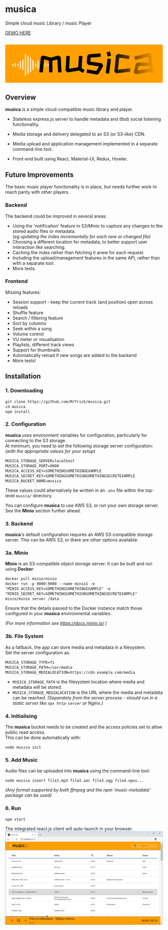 # musica
Simple cloud music Library / music Player  

[DEMO HERE](https://mrtrick.github.io/musica/)

![Musica Logo](https://github.com/MrTrick/musica/blob/master/docs/logo.png?raw=true)
----

## Overview
**musica** is a simple cloud-compatible music library and player.
- Stateless express.js server to handle metadata and (tbd) social listening functionality.
- Media storage and delivery delegated to an S3 (or S3-like) CDN.
- Media upload and application management implemented in a separate command-line tool.

- Front-end built using React, Material-UI, Redux, Howler.

## Future Improvements
The basic music player functionality is in place, but needs further work to reach
parity with other players.

### Backend

The backend could be improved in several areas:
- Using the 'notification' feature in S3/Minio to capture any changes to the stored audio files or metadata.  
  _(eg updating the index incrementally for each new or changed file)_
- Choosing a different location for metadata, to better support user interaction like searching.
- Caching the index rather than fetching it anew for each request.
- Including the upload/management features in the same API, rather than with a separate tool.
- More tests.

### Frontend

Missing features:
- Session support - keep the current track (and position) open across reloads
- Shuffle feature
- Search / filtering feature
- Sort by columns
- Seek within a song
- Volume control
- VU meter or visualisation
- Playlists, different track views
- Support for thumbnails
- Automatically reload if new songs are added to the backend
- More tests!

## Installation
### 1. Downloading
```
git clone https://github.com/MrTrick/musica.git
cd musica
npm install
```
### 2. Configuration ###
**musica** uses environment variables for configuration, particularly for connecting to the S3 storage.  
At minimum, you need to set the following storage server configuration:
_(with the appropriate values for your setup)_
```
MUSICA_STORAGE_SERVER=localhost
MUSICA_STORAGE_PORT=9000
MUSICA_ACCESS_KEY=SOMETHINGSOMETHINGEXAMPLE
MUSICA_SECRET_KEY=SOMETHINGSOMETHIGNSOMETHINGSECRETEXAMPLE
MUSICA_BUCKET_NAME=musica
```
These values could alternatively be written in an `.env` file within the top-level `musica/` directory.

You can configure **musica** to use AWS S3, or run your own storage server.
See the **Minio** section further ahead.

### 3. Backend ###
**musica**'s default configuration requires an AWS S3-compatible storage server.
This can be AWS S3, or there are other options available:

### 3a. Minio
**Minio** is an S3-compatible object storage server.
It can be built and run using **Docker**:
```
docker pull minio/minio
docker run -p 9000:9000 --name minio1 -e "MINIO_ACCESS_KEY=SOMETHINGSOMETHINGEXAMPLE" -e "MINIO_SECRET_KEY=SOMETHINGSOMETHIGNSOMETHINGSECRETEXAMPLE" minio/minio server /data
```
Ensure that the details passed to the Docker instance match those configured in your **musica** environmental variables.

_(For more information see https://docs.minio.io/ )_

### 3b. File System
As a fallback, the app can store media and metadata in a filesystem.  
Set the server configuration as:
```
MUSICA_STORAGE_TYPE=fs
MUSICA_STORAGE_PATH=/var/media
MUSICA_STORAGE_MEDIALOCATION=https://cdn.example.com/media
```

* `MUSICA_STORAGE_PATH` is the filesystem location where media and metadata will be stored.
* `MUSICA_STORAGE_MEDIALOCATION` is the URL where the media and metadata can be reached.
  _(Separately from the server process - should run in a static server like `npx http-server` or Nginx.)_

### 4. Initialising
The **musica** bucket needs to be created and the access policies set to allow public read access.  
This can be done automatically with:
```
node musica init
```

### 5. Add Music
Audio files can be uploaded into **musica** using the command-line tool:
```
node musica insert file1.mp3 file2.aac file3.ogg file4.opus...
```
_(Any format supported by both ffmpeg and the npm 'music-metadata' package can be used)_

### 6. Run
```
npm start
```
The integrated react.js client will auto-launch in your browser.
![Musica Client](https://github.com/MrTrick/musica/blob/master/docs/screenshot.jpg?raw=true)
